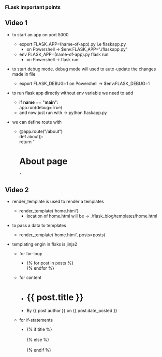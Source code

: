 ### FLask Important points

## Video 1
- to start an app on port 5000
    - export FLASK_APP=(name-of-app).py i.e flaskapp.py
        - on Powershell -> $env:FLASK_APP='./flaskapp.py"
    - env FLASK_APP=(name-of-app).py flask run
        - on Powershell -> flask run
    
- to start debug mode. debug mode will used to auto-update the changes made in file
    - export FLASK_DEBUG=1
        on Powershell -> $env:FLASK_DEBUG=1


- to run flask app directly without env variable we need to add
    - if __name__ == "__main__": <br>
        app.run(debug=True)
    - and now just run with -> python flaskapp.py

- we can define route with 
    - @app.route("/about") <br>
        def about(): <br>
            return "<h1>About page</h1>"


## Video 2
- render_template is used to render a templates
    - render_template('home.html')
        - location of home.html will be -> ./flask_blog/templates/home.html

- to pass a data to templates
    - render_template('home.html', posts=posts)

- templating engin in flaks is jinja2
    - for for-loop 
        - {% for post in posts %} <br>
            {% endfor %}
    - for content
        - <h1>{{ post.title }}</h1>
        - <p>By {{ post.author }} on {{ post.date_posted }}</p>

    - for if-statements
        - {% if title %} <br>
                <title>Flask Blog - {{ title }}</title> <br>
            {% else %}  <br>
                <title>Flask Blog</title> <br>
            {% endif %}